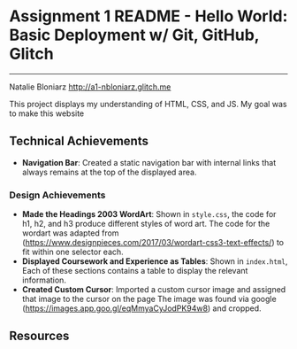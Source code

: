 Assignment 1 README - Hello World: Basic Deployment w/ Git, GitHub, Glitch
===
---

Natalie Bloniarz 
http://a1-nbloniarz.glitch.me

This project displays my understanding of HTML, CSS, and JS. My goal was to make this website 

## Technical Achievements
- **Navigation Bar**: Created a static navigation bar with internal links that always remains at the top of the displayed area.


### Design Achievements
- **Made the Headings 2003 WordArt**: Shown in `style.css`, the code for h1, h2, and h3 produce different styles of word art.
The code for the wordart was adapted from (https://www.designpieces.com/2017/03/wordart-css3-text-effects/) to fit within one selector each.
- **Displayed Coursework and Experience as Tables**: Shown in `index.html`, Each of these sections contains a table to display the relevant information.
- **Created Custom Cursor**:  Imported a custom cursor image and assigned that image to the cursor on the page The image was found via google (https://images.app.goo.gl/eqMmyaCyJodPK94w8) and cropped.

Resources
---



